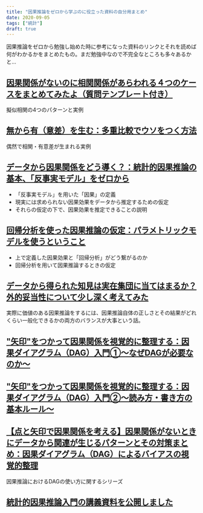 ```yaml
---
title: "因果推論をゼロから学ぶのに役立った資料の自分用まとめ"
date: 2020-09-05
tags: ["統計"]
draft: true
---
```

因果推論をゼロから勉強し始めた時に参考になった資料のリンクとそれを読めば何がわかるかをまとめたもの。まだ勉強中なので不完全なところも多々あるかと...

## [因果関係がないのに相関関係があらわれる４つのケースをまとめてみたよ（質問テンプレート付き）](http://takehiko-i-hayashi.hatenablog.com/entry/20130418/1366232166)
擬似相関の4つのパターンと実例

## [無から有（意差）を生む：多重比較でウソをつく方法](http://takehiko-i-hayashi.hatenablog.com/entry/20110209/1297209825)
偶然で相関・有意差が生まれる実例

## [データから因果関係をどう導く？：統計的因果推論の基本、「反事実モデル」をゼロから](https://www.krsk-phs.com/entry/counterfactual_assumptions)
- 「反事実モデル」を用いた「因果」の定義
- 現実には求められない因果効果をデータから推定するための仮定
- それらの仮定の下で、因果効果を推定できることの説明

## [回帰分析を使った因果推論の仮定：パラメトリックモデルを使うということ](https://www.krsk-phs.com/entry/model_assumptions)
- 上で定義した因果効果と「回帰分析」がどう繋がるのか
- 回帰分析を用いて因果推論するときの仮定

## [データから得られた知見は実在集団に当てはまるか？外的妥当性について少し深く考えてみた](https://www.krsk-phs.com/entry/external_validity#%E5%86%85%E7%9A%84%E5%A6%A5%E5%BD%93%E6%80%A7Internal-Validity%E3%81%A8%E5%A4%96%E7%9A%84%E5%A6%A5%E5%BD%93%E6%80%A7External-Validity)
実際に価値のある因果推論をするには、因果推論自体の正しさとその結果がどれくらい一般化できるかの両方のバランスが大事という話。

## ["矢印"をつかって因果関係を視覚的に整理する：因果ダイアグラム（DAG）入門①〜なぜDAGが必要なのか〜](https://www.krsk-phs.com/entry/DAG1)

## ["矢印"をつかって因果関係を視覚的に整理する：因果ダイアグラム（DAG）入門②〜読み方・書き方の基本ルール〜](https://www.krsk-phs.com/entry/DAG2)

## [【点と矢印で因果関係を考える】因果関係がないときにデータから関連が生じるパターンとその対策まとめ：因果ダイアグラム（DAG）によるバイアスの視覚的整理](https://www.krsk-phs.com/entry/structural_bias)
因果推論におけるDAGの使い方に関するシリーズ

## [統計的因果推論入門の講義資料を公開しました](https://www.krsk-phs.com/entry/causalinference_lecture_notes)


